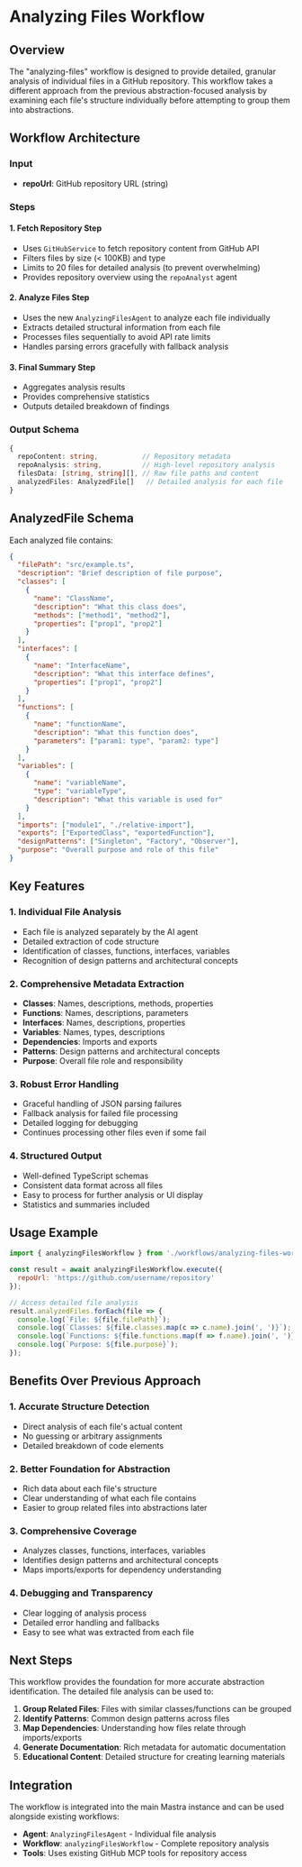 # Analyzing Files Workflow

## Overview
The "analyzing-files" workflow is designed to provide detailed, granular analysis of individual files in a GitHub repository. This workflow takes a different approach from the previous abstraction-focused analysis by examining each file's structure individually before attempting to group them into abstractions.

## Workflow Architecture

### Input
- **repoUrl**: GitHub repository URL (string)

### Steps

#### 1. **Fetch Repository Step**
- Uses `GitHubService` to fetch repository content from GitHub API
- Filters files by size (< 100KB) and type
- Limits to 20 files for detailed analysis (to prevent overwhelming)
- Provides repository overview using the `repoAnalyst` agent

#### 2. **Analyze Files Step**
- Uses the new `AnalyzingFilesAgent` to analyze each file individually
- Extracts detailed structural information from each file
- Processes files sequentially to avoid API rate limits
- Handles parsing errors gracefully with fallback analysis

#### 3. **Final Summary Step**
- Aggregates analysis results
- Provides comprehensive statistics
- Outputs detailed breakdown of findings

### Output Schema

```typescript
{
  repoContent: string,           // Repository metadata
  repoAnalysis: string,          // High-level repository analysis
  filesData: [string, string][], // Raw file paths and content
  analyzedFiles: AnalyzedFile[]   // Detailed analysis for each file
}
```

## AnalyzedFile Schema

Each analyzed file contains:

```json
{
  "filePath": "src/example.ts",
  "description": "Brief description of file purpose",
  "classes": [
    {
      "name": "ClassName",
      "description": "What this class does",
      "methods": ["method1", "method2"],
      "properties": ["prop1", "prop2"]
    }
  ],
  "interfaces": [
    {
      "name": "InterfaceName", 
      "description": "What this interface defines",
      "properties": ["prop1", "prop2"]
    }
  ],
  "functions": [
    {
      "name": "functionName",
      "description": "What this function does", 
      "parameters": ["param1: type", "param2: type"]
    }
  ],
  "variables": [
    {
      "name": "variableName",
      "type": "variableType", 
      "description": "What this variable is used for"
    }
  ],
  "imports": ["module1", "./relative-import"],
  "exports": ["ExportedClass", "exportedFunction"],
  "designPatterns": ["Singleton", "Factory", "Observer"],
  "purpose": "Overall purpose and role of this file"
}
```

## Key Features

### 1. **Individual File Analysis**
- Each file is analyzed separately by the AI agent
- Detailed extraction of code structure
- Identification of classes, functions, interfaces, variables
- Recognition of design patterns and architectural concepts

### 2. **Comprehensive Metadata Extraction**
- **Classes**: Names, descriptions, methods, properties
- **Functions**: Names, descriptions, parameters
- **Interfaces**: Names, descriptions, properties  
- **Variables**: Names, types, descriptions
- **Dependencies**: Imports and exports
- **Patterns**: Design patterns and architectural concepts
- **Purpose**: Overall file role and responsibility

### 3. **Robust Error Handling**
- Graceful handling of JSON parsing failures
- Fallback analysis for failed file processing
- Detailed logging for debugging
- Continues processing other files even if some fail

### 4. **Structured Output**
- Well-defined TypeScript schemas
- Consistent data format across all files
- Easy to process for further analysis or UI display
- Statistics and summaries included

## Usage Example

```javascript
import { analyzingFilesWorkflow } from './workflows/analyzing-files-workflow';

const result = await analyzingFilesWorkflow.execute({
  repoUrl: 'https://github.com/username/repository'
});

// Access detailed file analysis
result.analyzedFiles.forEach(file => {
  console.log(`File: ${file.filePath}`);
  console.log(`Classes: ${file.classes.map(c => c.name).join(', ')}`);
  console.log(`Functions: ${file.functions.map(f => f.name).join(', ')}`);
  console.log(`Purpose: ${file.purpose}`);
});
```

## Benefits Over Previous Approach

### 1. **Accurate Structure Detection**
- Direct analysis of each file's actual content
- No guessing or arbitrary assignments
- Detailed breakdown of code elements

### 2. **Better Foundation for Abstraction**
- Rich data about each file's structure
- Clear understanding of what each file contains
- Easier to group related files into abstractions later

### 3. **Comprehensive Coverage**
- Analyzes classes, functions, interfaces, variables
- Identifies design patterns and architectural concepts
- Maps imports/exports for dependency understanding

### 4. **Debugging and Transparency**
- Clear logging of analysis process
- Detailed error handling and fallbacks
- Easy to see what was extracted from each file

## Next Steps

This workflow provides the foundation for more accurate abstraction identification. The detailed file analysis can be used to:

1. **Group Related Files**: Files with similar classes/functions can be grouped
2. **Identify Patterns**: Common design patterns across files
3. **Map Dependencies**: Understanding how files relate through imports/exports
4. **Generate Documentation**: Rich metadata for automatic documentation
5. **Educational Content**: Detailed structure for creating learning materials

## Integration

The workflow is integrated into the main Mastra instance and can be used alongside existing workflows:

- **Agent**: `AnalyzingFilesAgent` - Individual file analysis
- **Workflow**: `analyzingFilesWorkflow` - Complete repository analysis
- **Tools**: Uses existing GitHub MCP tools for repository access